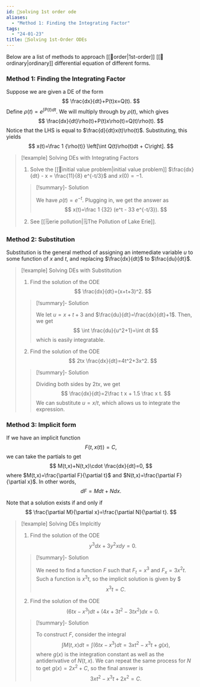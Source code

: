 ```yaml
---
id: 📙solving 1st order ode
aliases:
  - "Method 1: Finding the Integrating Factor"
tags:
  - "24-01-23"
title: 📙Solving 1st-Order ODEs
---
```


Below are a list of methods to approach [[📘order|1st-order]] [[📘ordinary|ordinary]] differential equation of different forms. 

### Method 1: Finding the Integrating Factor

Suppose we are given a DE of the form 
$$
\frac{dx}{dt}+P(t)x=Q(t).
$$
Define $\rho(t)=e^{\int P(t)dt}$. We will multiply through by $\rho(t)$, which gives
$$
\frac{dx}{dt}\rho(t)+P(t)x\rho(t)=Q(t)\rho(t).
$$
Notice that the LHS is equal to $\frac{d}{dt}x(t)\rho(t)$. Substituting, this yields
$$
x(t)=\frac 1 {\rho(t)} \left[\int Q(t)\rho(t)dt + C\right].
$$

> [!example] Solving DEs with Integrating Factors
> 
> 1. Solve the [[📘initial value problem|initial value problem]] $\frac{dx}{dt} - x = \frac{11}{8} e^{-t/3}$ and $x(0)=-1$.
> > [!summary]- Solution
> >
> > We have $\rho(t)=e^{-t}$. Plugging in, we get the answer as 
> > $$
> > x(t)=\frac 1 {32} (e^t - 33 e^{-t/3}).
> > $$
>
> 2. See [[🗒️erie pollution|🗒️The Pollution of Lake Erie]].

### Method 2: Substitution

Substitution is the general method of assigning an intemediate variable $u$ to some function of $x$ and $t$, and replacing $\frac{dx}{dt}$ to $\frac{du}{dt}$. 

> [!example] Solving DEs with Substitution
>
> 1. Find the solution of the ODE 
> $$
> \frac{dx}{dt}=(x+t+3)^2.
> $$
> > [!summary]- Solution
> >
> > We let $u=x+t+3$ and $\frac{du}{dt}=\frac{dx}{dt}+1$. Then, we get 
> > $$
> > \int \frac{du}{u^2+1}=\int dt
> > $$
> > which is easily integratable. 
> 
> 2. Find the solution of the ODE
> $$
> 2tx \frac{dx}{dt}=4t^2+3x^2.
> $$ 
> > [!summary]- Solution
> > 
> > Dividing both sides by $2tx$, we get 
> > $$
> > \frac{dx}{dt}=2\frac t x + 1.5 \frac x t.
> > $$
> > We can substitute $u=x/t$, which allows us to integrate the expression.

### Method 3: Implicit form

If we have an implicit function 
$$
F(t, x(t))=C,
$$
we can take the partials to get 
$$
M(t,x)+N(t,x)\cdot \frac{dx}{dt}=0,
$$
where $M(t,x)=\frac{\partial F}{\partial t}$ and $N(t,x)=\frac{\partial F}{\partial x}$. In other words, 
$$
dF=Mdt+Ndx.
$$

Note that a solution exists if and only if
$$
\frac{\partial M}{\partial x}=\frac{\partial N}{\partial t}.
$$

> [!example] Solving DEs Implcitly
> 
> 1. Find the solution of the ODE 
> $$
> y^3dx+3y^2xdy=0.
> $$
> 
> > [!summary]- Solution
> > 
> > We need to find a function $F$ such that $F_t=x^3$ and $F_x=3x^2t$. Such a function is $x^3t$, so the implicit solution is given by $
> > $$
> > x^3t=C.
> > $$
> 
> 2. Find the solution of the ODE 
> $$
> (6tx-x^3)dt+(4x+3t^2-3tx^2)dx=0.
> $$
> > [!summary]- Solution 
> > 
> > To construct $F$, consider the integral 
> > $$
> > \int M(t, x) dt = \int(6tx-x^3)dt= 3xt^2-x^3t+g(x),
> > $$
> > where $g(x)$ is the integration constant as well as the antiderivative of $N(t, x)$. We can repeat the same process for $N$ to get $g(x)=2x^2+C$, so the final answer is 
> > $$ 
> > 3xt^2-x^3t+2x^2=C.
> > $$
